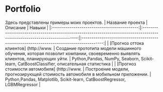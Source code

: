 # Portfolio
Здесь представлены примеры моих проектов.
|               Название проекта               |                                                           Описание                                                          |                                           Навыки                                          |
|:--------------------------------------------:|:---------------------------------------------------------------------------------------------------------------------------:|:-----------------------------------------------------------------------------------------:|
| [Прогноз оттока клиентов]  (http://www.      | Создание прототипа модели машинного обучения, которая позволит компании,  своевременно выявлять клиентов, планирующих уйти. | Python,Pandas, NumPy, Seaborn, Scikit-learn, CatBoostClassifier,  описательная статистика |
| [Прогноз стоимости автомобиля]  (http://www. | Построение модели, прогнозирующей стоимость автомобиля в мобильном приложении.                                              | Python,Pandas, Matplotlib, Scikit-learn,  CatBoostRegressor, LGBMRegressor                |
